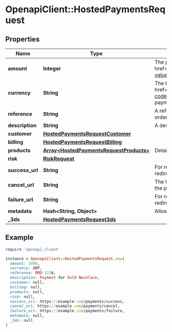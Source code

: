 # OpenapiClient::HostedPaymentsRequest

## Properties

| Name | Type | Description | Notes |
| ---- | ---- | ----------- | ----- |
| **amount** | **Integer** | The payment amount. The exact format &lt;a href&#x3D;\&quot;https://docs.checkout.com/docs/calculating-the-value\&quot; target&#x3D;\&quot;_blank\&quot;&gt;depends on the currency&lt;/a&gt; | [optional] |
| **currency** | **String** | The three-letter &lt;a href&#x3D;\&quot;https://docs.checkout.com/resources/codes/currency-codes\&quot; target&#x3D;\&quot;blank\&quot;&gt;ISO currency code&lt;/a&gt; of the payment |  |
| **reference** | **String** | A reference you can later use to identify this payment, such as an order number | [optional] |
| **description** | **String** | A description of the payment | [optional] |
| **customer** | [**HostedPaymentsRequestCustomer**](HostedPaymentsRequestCustomer.md) |  | [optional] |
| **billing** | [**HostedPaymentsRequestBilling**](HostedPaymentsRequestBilling.md) |  |  |
| **products** | [**Array&lt;HostedPaymentsRequestProducts&gt;**](HostedPaymentsRequestProducts.md) | Details about the products in the order | [optional] |
| **risk** | [**RiskRequest**](RiskRequest.md) |  | [optional] |
| **success_url** | **String** | For redirect payment methods, this overrides the default success redirect URL configured on your account |  |
| **cancel_url** | **String** | The URL to which the customer should be directed if they cancel the payment |  |
| **failure_url** | **String** | For redirect payment methods, this overrides the default failure redirect URL configured on your account |  |
| **metadata** | **Hash&lt;String, Object&gt;** | Allows you to store additional information about the transaction | [optional] |
| **_3ds** | [**HostedPaymentsRequest3ds**](HostedPaymentsRequest3ds.md) |  | [optional] |

## Example

```ruby
require 'openapi_client'

instance = OpenapiClient::HostedPaymentsRequest.new(
  amount: 1000,
  currency: GBP,
  reference: ORD-123A,
  description: Payment for Gold Necklace,
  customer: null,
  billing: null,
  products: null,
  risk: null,
  success_url: https://example.com/payments/success,
  cancel_url: https://example.com/payments/cancel,
  failure_url: https://example.com/payments/failure,
  metadata: null,
  _3ds: null
)
```


